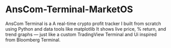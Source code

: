 # AnsCom-Terminal-MarketOS
AnsCom Terminal is a A real-time crypto profit tracker I built from scratch using Python and data tools like matplotlib It shows live price, % return, and trend graphs — just like a custom TradingView  Terminal and Ui inspired from Bloomberg Terminal. 
